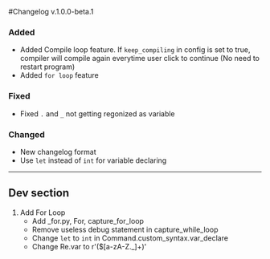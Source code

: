 #Changelog v.1.0.0-beta.1

### Added
- Added Compile loop feature. If `keep_compiling` in config is set to true, compiler will compile again everytime user click to continue (No need to restart program)
- Added `for loop` feature

### Fixed
- Fixed `.` and `_` not getting regonized as variable

### Changed
- New changelog format
- Use `let` instead of `int` for variable declaring

---

## Dev section
1. Add For Loop
    - Add _for.py, For, capture_for_loop
    - Remove useless debug statement in capture_while_loop
    - Change `let` to `int` in Command.custom_syntax.var_declare 
    - Change Re.var to r'(\$[a-zA-Z._]+)'